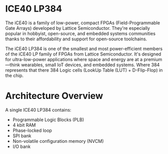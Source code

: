 # ICE40 LP384

The iCE40 is a family of low-power, compact FPGAs (Field-Programmable Gate Arrays) developed by Lattice Semiconductor. They're especially popular in hobbyist, open-source, and embedded systems communities thanks to their affordability and support for open-source toolchains.

The iCE40 LP384 is one of the smallest and most power-efficient members of the iCE40 LP family of FPGAs from Lattice Semiconductor. It's designed for ultra-low-power applications where space and energy are at a premium—think wearables, small IoT devices, and embedded systems. Where 384 represents that there 384 Logic cells (LookUp Table (LUT) + D-Flip-Flop) in the chip.

# Architecture Overview

A single ICE40 LP384 contains:<br>
- Programmable Logic Blocks (PLB)
- 4 kbit RAM
- Phase-locked loop
- SPI bank
- Non-volatile configuration memory (NVCM)
- I/O bank
